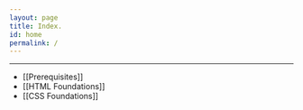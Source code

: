 ```yaml
---
layout: page
title: Index. 
id: home
permalink: /
---
```


---
- [[Prerequisites]]
- [[HTML Foundations]]
- [[CSS Foundations]]










